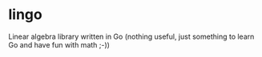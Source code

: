 # lingo

Linear algebra library written in Go (nothing useful, just something to learn Go and have fun with math ;-))
